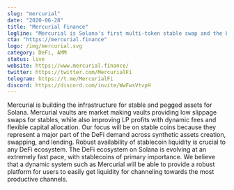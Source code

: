 ```yaml
---
slug: "mercurial"
date: "2020-06-28"
title: "Mercurial Finance"
logline: "Mercurial is Solana's first multi-token stable swap and the best place to swap stables with the lowest slippage"
cta: "https://mercurial.finance"
logo: /img/mercurial.svg
category: DeFi, AMM
status: live
website: https://www.mercurial.finance/
twitter: https://twitter.com/MercurialFi
telegram: https://t.me/MercurialFi
discord: https://discord.com/invite/WwFwsVtvpH
---
```


Mercurial is building the infrastructure for stable and pegged assets for Solana. Mercurial vaults are market making vaults providing low slippage swaps for stables, while also improving LP profits with dynamic fees and flexible capital allocation. Our focus will be on stable coins because they represent a major part of the DeFi demand across synthetic assets creation, swapping, and lending. Robust availability of stablecoin liquidity is crucial to any DeFi ecosystem.
The DeFi ecosystem on Solana is evolving at an extremely fast pace, with stablecoins of primary importance. We believe that a dynamic system such as Mercurial will be able to provide a robust platform for users to easily get liquidity for channeling towards the most productive channels.
